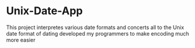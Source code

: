 # Unix-Date-App
This project interpretes various date formats and concerts all to the Unix date format of dating developed my programmers to make encoding much more easier
